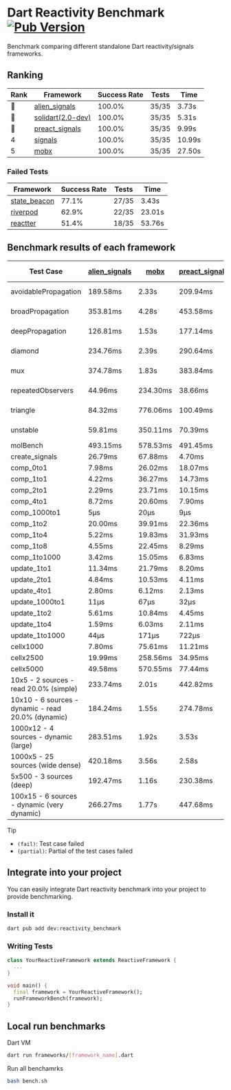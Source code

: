 # Dart Reactivity Benchmark [![Pub Version](https://img.shields.io/pub/v/reactivity_benchmark)](https://pub.dev/packages/reactivity_benchmark)

Benchmark comparing different standalone Dart reactivity/signals frameworks.

## Ranking

<!-- ranking start -->
| Rank | Framework | Success Rate | Tests | Time |
|------|-----------|--------------|-------|------|
| 🥇 | [alien_signals](https://github.com/medz/alien-signals-dart) | 100.0% | 35/35 | 3.73s |
| 🥈 | [solidart(2.0-dev)](https://github.com/nank1ro/solidart/tree/dev) | 100.0% | 35/35 | 5.31s |
| 🥉 | [preact_signals](https://pub.dev/packages/preact_signals) | 100.0% | 35/35 | 9.99s |
| 4 | [signals](https://github.com/rodydavis/signals.dart) | 100.0% | 35/35 | 10.99s |
| 5 | [mobx](https://github.com/mobxjs/mobx.dart) | 100.0% | 35/35 | 27.50s |

<!-- ranking end -->

### **Failed Tests**

<!-- fail start -->
| Framework | Success Rate | Tests | Time |
|-----------|--------------|-------|------|
| [state_beacon](https://github.com/jinyus/dart_beacon) | 77.1% | 27/35 | 3.43s |
| [riverpod](https://github.com/rrousselGit/riverpod) | 62.9% | 22/35 | 23.01s |
| [reactter](https://github.com/2devs-team/reactter) | 51.4% | 18/35 | 53.76s |

<!-- fail end -->

## Benchmark results of each framework

<!-- test-case start -->
| Test Case | [alien_signals](https://github.com/medz/alien-signals-dart) | [mobx](https://github.com/mobxjs/mobx.dart) | [preact_signals](https://pub.dev/packages/preact_signals) | [reactter](https://github.com/2devs-team/reactter) | [riverpod](https://github.com/rrousselGit/riverpod) | [signals](https://github.com/rodydavis/signals.dart) | [solidart(2.0-dev)](https://github.com/nank1ro/solidart/tree/dev) | [state_beacon](https://github.com/jinyus/dart_beacon) |
|---|---|---|---|---|---|---|---|---|
| avoidablePropagation | 189.58ms | 2.33s | 209.94ms | 1.25s | 1.44s | 207.21ms | 276.31ms | 151.21ms (fail) |
| broadPropagation | 353.81ms | 4.28s | 453.58ms | 4.99s | 80.61ms (fail) | 454.77ms | 509.72ms | 6.57ms (fail) |
| deepPropagation | 126.81ms | 1.53s | 177.14ms | 4.00s | 1.84s (fail) | 176.08ms | 166.15ms | 141.40ms (fail) |
| diamond | 234.76ms | 2.39s | 290.64ms | 14.03s (fail) | 2.57s (fail) | 288.65ms | 356.60ms | 184.33ms (fail) |
| mux | 374.78ms | 1.83s | 383.84ms | 1.02s | 561.42ms (fail) | 407.55ms | 440.65ms | 189.31ms (fail) |
| repeatedObservers | 44.96ms | 234.30ms | 38.66ms | 9.74s | 413.87ms (fail) | 47.04ms | 78.23ms | 55.81ms (fail) |
| triangle | 84.32ms | 776.06ms | 100.49ms | 4.52s | 857.27ms (fail) | 101.47ms | 119.06ms | 75.64ms (fail) |
| unstable | 59.81ms | 350.11ms | 70.39ms | 7.64s | 621.06ms (fail) | 75.27ms | 94.67ms | 346.11ms (fail) |
| molBench | 493.15ms | 578.53ms | 491.45ms | 5.90s | 11.53ms | 489.01ms | 492.72ms | 1.10ms |
| create_signals | 26.79ms | 67.88ms | 4.70ms | 13.34ms | 23.92ms | 25.26ms | 71.23ms | 68.10ms |
| comp_0to1 | 7.98ms | 26.02ms | 18.07ms | 13.68ms | 14.03ms | 12.28ms | 28.56ms | 56.57ms |
| comp_1to1 | 4.22ms | 36.27ms | 14.73ms | 99.56ms | 22.82ms | 26.51ms | 37.15ms | 53.44ms |
| comp_2to1 | 2.29ms | 23.71ms | 10.15ms | 72.37ms | 31.79ms | 11.99ms | 23.65ms | 35.95ms |
| comp_4to1 | 8.72ms | 20.60ms | 7.90ms | 85.23ms | 10.98ms | 1.99ms | 15.34ms | 16.17ms |
| comp_1000to1 | 5μs | 20μs | 9μs | 59.32ms | 5μs | 5μs | 27μs | 41μs |
| comp_1to2 | 20.00ms | 39.91ms | 22.36ms | 66.89ms | 12.79ms | 20.78ms | 30.76ms | 45.15ms |
| comp_1to4 | 5.22ms | 19.83ms | 31.93ms | 99.18ms | 24.53ms | 10.74ms | 22.72ms | 44.02ms |
| comp_1to8 | 4.55ms | 22.45ms | 8.29ms | 116.37ms | 6.65ms | 7.09ms | 24.90ms | 42.70ms |
| comp_1to1000 | 3.42ms | 15.05ms | 6.83ms | 47.90ms | 5.98ms | 4.51ms | 14.69ms | 38.02ms |
| update_1to1 | 11.34ms | 21.79ms | 8.20ms | N/A | 88.12ms | 9.32ms | 16.14ms | 5.74ms |
| update_2to1 | 4.84ms | 10.53ms | 4.11ms | N/A | 43.97ms | 4.74ms | 7.96ms | 3.45ms |
| update_4to1 | 2.80ms | 6.12ms | 2.13ms | N/A | 21.72ms | 2.30ms | 4.10ms | 1.49ms |
| update_1000to1 | 11μs | 67μs | 32μs | N/A | 236μs | 22μs | 41μs | 15μs |
| update_1to2 | 5.61ms | 10.84ms | 4.45ms | N/A | 44.52ms | 4.91ms | 8.73ms | 2.97ms |
| update_1to4 | 1.59ms | 6.03ms | 2.11ms | N/A | 20.77ms | 2.30ms | 4.02ms | 1.57ms |
| update_1to1000 | 44μs | 171μs | 722μs | N/A | 104μs | 43μs | 150μs | 371μs |
| cellx1000 | 7.80ms | 75.61ms | 11.21ms | N/A | N/A | 9.83ms | 12.33ms | 5.11ms |
| cellx2500 | 19.99ms | 258.56ms | 34.95ms | N/A | N/A | 34.77ms | 40.09ms | 27.29ms |
| cellx5000 | 49.58ms | 570.55ms | 77.44ms | N/A | N/A | 79.66ms | 98.41ms | 73.67ms |
| 10x5 - 2 sources - read 20.0% (simple) | 233.74ms | 2.01s | 442.82ms | N/A | 2.19s | 503.51ms | 364.78ms | 239.04ms |
| 10x10 - 6 sources - dynamic - read 20.0% (dynamic) | 184.24ms | 1.55s | 274.78ms | N/A | 1.48s (partial) | 278.24ms | 259.08ms | 201.99ms |
| 1000x12 - 4 sources - dynamic (large) | 283.51ms | 1.92s | 3.53s | N/A | 2.53s (partial) | 3.73s | 465.12ms | 346.75ms |
| 1000x5 - 25 sources (wide dense) | 420.18ms | 3.56s | 2.58s | N/A | 4.61s | 3.25s | 591.74ms | 505.74ms |
| 5x500 - 3 sources (deep) | 192.47ms | 1.16s | 230.38ms | N/A | 1.54s | 228.14ms | 252.53ms | 206.13ms |
| 100x15 - 6 sources - dynamic (very dynamic) | 266.27ms | 1.77s | 447.68ms | N/A | 1.88s (partial) | 478.32ms | 379.24ms | 260.27ms |

<!-- test-case end -->

> [!TIP]
> - `(fail)`: Test case failed
> - `(partial)`: Partial of the test cases failed

## Integrate into your project

You can easily integrate Dart reactivity benchmark into your project to provide benchmarking.

### Install it

```bash
dart pub add dev:reactivity_benchmark
```

### Writing Tests

```dart
class YourReactiveFramework extends ReactiveFramework {
  ...
}

void main() {
  final framework = YourReactiveFramework();
  runFrameworkBench(framework);
}
```

## Local run benchmarks

Dart VM
```bash
dart run frameworks/[framework_name].dart
```

Run all benchamrks
```bash
bash bench.sh
```
